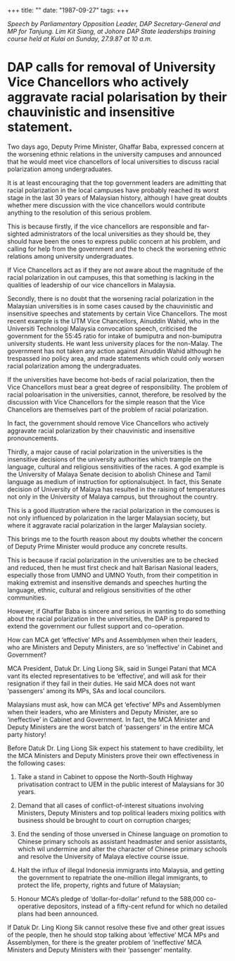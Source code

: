 +++ 
title: ""
date: "1987-09-27"
tags:
+++

_Speech by Parliamentary Opposition Leader, DAP Secretary-General and MP for Tanjung. Lim Kit Siang, at Johore DAP State leaderships training course held at Kulai on Sunday, 27.9.87 at 10 a.m._

# DAP calls for removal of University Vice Chancellors who actively aggravate racial polarisation by their chauvinistic and insensitive statement.	

Two days ago, Deputy Prime Minister, Ghaffar Baba, expressed concern at the worsening ethnic relations in the university campuses and announced that he would meet vice chancellors of local universities to discuss racial polarization among undergraduates.</u>

It is at least encouraging that the top government leaders are admitting that racial polarization in the local campuses have probably reached its worst stage in the last 30 years of Malaysian history, although I have great doubts whether mere discussion with the vice chancellors would contribute anything to the resolution of this serious problem.

This is because firstly, if the vice chancellors are responsible and far-sighted administrators of the local universities as they should be, they should have been the ones to express public concern at his problem, and calling for help from the government and the to check the worsening ethnic relations among university undergraduates.

If Vice Chancellors act as if they are not aware about the magnitude of the racial polarization in out campuses, this that something is lacking in the qualities of leadership of our vice chancellors in Malaysia.

Secondly, there is no doubt that the worsening racial polarization in the Malaysian universities is in some cases caused by the chauvinistic and insensitive speeches and statements by certain Vice Chancellors. The most recent example is the UTM Vice Chancellors, Ainuddin Wahid, who in the Universiti Technologi Malaysia convocation speech, criticised the government for the 55:45 ratio for intake of bumiputra and non-bumiputra university students. He want less university places for the non-Malay. The government has not taken any action against Ainuddin Wahid although he trespassed ino policy area, and made statements which could only worsen racial polarization among the undergraduates.

If the universities have become hot-beds of racial polarization, then the Vice Chancellors must bear a great degree of responsibility. The problem of racial poloarisation in the universities, cannot, therefore, be resolved by the discussion with Vice Chancellors for the simple reason that the Vice Chancellors are themselves part of the problem of racial polarization.

In fact, the government should remove Vice Chancellors who actively aggravate racial polarization by their chauvinistic and insensitive pronouncements.

Thirdly, a major cause of racial polarization in the universities is the insensitive decisions of the university authorities which trample on the language, cultural and religious sensitivities of the races. A god example is the University of Malaya Senate decision to abolish Chinese and Tamil language as medium of instruction for optionalsubject. In fact, this Senate decision of University of Malaya has resulted in the raising of temperatures not only in the University of Malaya campus, but throughout the country.

This is a good illustration where the racial polarization in the comouses is not only influenced by polarization in the larger Malaysian society, but where it aggravate racial polarization in the larger Malaysian society.

This brings me to the fourth reason about my doubts whether the concern of Deputy Prime Minister would produce any concrete results. 

This is because if racial polarization in the universities are to be checked and reduced, then he must first check and halt Barisan Nasional leaders, especially those from UMNO and UMNO Youth, from their competition in making extremist and insensitive demands and speeches hurting the language, ethnic, cultural and religious sensitivities of the other communities.

However, if Ghaffar Baba is sincere and serious in wanting to do something about the racial polarization in the universities, the DAP is prepared to extend the government our fullest support and co-operation.

How can MCA get ‘effective’ MPs and Assemblymen when their leaders, who are Ministers and Deputy Ministers, are so ‘ineffective’ in Cabinet and Government?				

MCA President, Datuk Dr. Ling Liong Sik, said in Sungei Patani that MCA vant its elected representatives to be ‘effective’, and will ask for their resignation if they fail in their duties. He said MCA does not want ‘passengers’ among its MPs, SAs and local councilors.

Malaysians must ask, how can MCA get ‘efective’ MPs and Assemblymen when their leaders, who are Ministers and Deputy Minister, are so ‘ineffective’ in Cabinet and Government. In fact, the MCA Minister and Deputy Ministers are the worst batch of ‘passengers’ in the entire MCA party history!

Before Datuk Dr. Ling Liong Sik expect his statement to have credibility, let the MCA Ministers and Deputy Ministers prove their own effectiveness in the following cases:

1.	Take a stand in Cabinet to oppose the North-South Highway privatisation contract to UEM in the public interest of Malaysians for 30 years.

2.	Demand that all cases of conflict-of-interest situations involving Ministers, Deputy Ministers and top political leaders mixing politics with business should be brought to court on corruption charges;

3.	End the sending of those unversed in Chinese language on promotion to Chinese primary schools as assistant headmaster and senior assistants, which wil undermine and alter the character of Chinese primary schools and resolve the University of Malaya elective course issue.

4.	Halt the influx of illegal Indonesia immigrants into Malaysia, and getting the government to repatriate the one-million illegal immigrants, to protect the life, property, rights and future of Malaysian;

5.	Honour MCA’s pledge of ‘dollar-for-dollar’ refund to the 588,000 co-operative depositors, instead of a fifty-cent refund for which no detailed plans had been announced.

If Datuk Dr. Ling Kiong Sik cannot resolve these five and other great issues of the people, then he should stop talking about ‘effective’ MCA MPs and Assemblymen, for there is the greater problem of ‘ineffective’ MCA Ministers and Deputy Ministers with their ‘passenger’ mentality.
 
